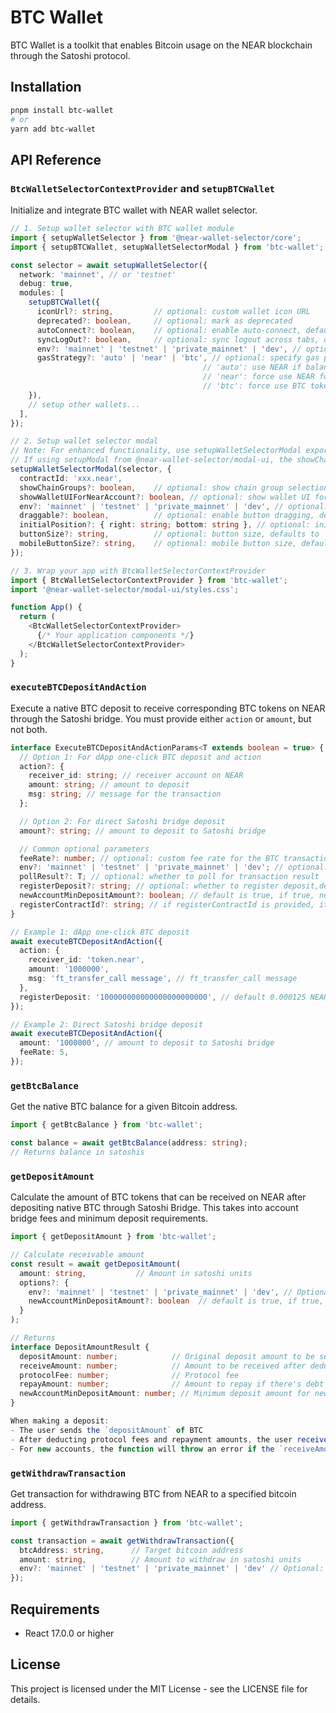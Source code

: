# BTC Wallet

BTC Wallet is a toolkit that enables Bitcoin usage on the NEAR blockchain through the Satoshi protocol.

## Installation

```bash
pnpm install btc-wallet
# or
yarn add btc-wallet
```

## API Reference

### `BtcWalletSelectorContextProvider` and `setupBTCWallet`

Initialize and integrate BTC wallet with NEAR wallet selector.

```typescript
// 1. Setup wallet selector with BTC wallet module
import { setupWalletSelector } from '@near-wallet-selector/core';
import { setupBTCWallet, setupWalletSelectorModal } from 'btc-wallet';

const selector = await setupWalletSelector({
  network: 'mainnet', // or 'testnet'
  debug: true,
  modules: [
    setupBTCWallet({
      iconUrl?: string,         // optional: custom wallet icon URL
      deprecated?: boolean,     // optional: mark as deprecated
      autoConnect?: boolean,    // optional: enable auto-connect, defaults to true
      syncLogOut?: boolean,     // optional: sync logout across tabs, defaults to true
      env?: 'mainnet' | 'testnet' | 'private_mainnet' | 'dev', // optional: defaults to NEAR network environment
      gasStrategy?: 'auto' | 'near' | 'btc', // optional: specify gas payment strategy, defaults to 'auto'
                                           // 'auto': use NEAR if balance > 0.5, otherwise use BTC token
                                           // 'near': force use NEAR for gas payment
                                           // 'btc': force use BTC token for gas payment
    }),
    // setup other wallets...
  ],
});

// 2. Setup wallet selector modal
// Note: For enhanced functionality, use setupWalletSelectorModal exported from btc-wallet
// If using setupModal from @near-wallet-selector/modal-ui, the showChainGroups and showWalletUIForNearAccount parameters below are not supported
setupWalletSelectorModal(selector, {
  contractId: 'xxx.near',
  showChainGroups?: boolean,    // optional: show chain group selection, defaults to true
  showWalletUIForNearAccount?: boolean, // optional: show wallet UI for regular NEAR accounts, defaults to true
  env?: 'mainnet' | 'testnet' | 'private_mainnet' | 'dev', // optional: defaults to NEAR network environment
  draggable?: boolean,          // optional: enable button dragging, defaults to true
  initialPosition?: { right: string; bottom: string }, // optional: initial button position, defaults to { right: '20px', bottom: '20px' }
  buttonSize?: string,          // optional: button size, defaults to '60px'
  mobileButtonSize?: string,    // optional: mobile button size, defaults to '40px'
});

// 3. Wrap your app with BtcWalletSelectorContextProvider
import { BtcWalletSelectorContextProvider } from 'btc-wallet';
import '@near-wallet-selector/modal-ui/styles.css';

function App() {
  return (
    <BtcWalletSelectorContextProvider>
      {/* Your application components */}
    </BtcWalletSelectorContextProvider>
  );
}
```

### `executeBTCDepositAndAction`

Execute a native BTC deposit to receive corresponding BTC tokens on NEAR through the Satoshi bridge. You must provide either `action` or `amount`, but not both.

```typescript
interface ExecuteBTCDepositAndActionParams<T extends boolean = true> {
  // Option 1: For dApp one-click BTC deposit and action
  action?: {
    receiver_id: string; // receiver account on NEAR
    amount: string; // amount to deposit
    msg: string; // message for the transaction
  };

  // Option 2: For direct Satoshi bridge deposit
  amount?: string; // amount to deposit to Satoshi bridge

  // Common optional parameters
  feeRate?: number; // optional: custom fee rate for the BTC transaction
  env?: 'mainnet' | 'testnet' | 'private_mainnet' | 'dev'; // optional: defaults to NEAR network environment
  pollResult?: T; // optional: whether to poll for transaction result
  registerDeposit?: string; // optional: whether to register deposit,default 0.000125 NEAR
  newAccountMinDepositAmount?: boolean; // default is true, if true, new account minimum deposit BTC amount 1000sat, otherwise 0
  registerContractId?: string; // if registerContractId is provided, it will be used to register the contract, otherwise it will be the default contract id
}

// Example 1: dApp one-click BTC deposit
await executeBTCDepositAndAction({
  action: {
    receiver_id: 'token.near',
    amount: '1000000',
    msg: 'ft_transfer_call message', // ft_transfer_call message
  },
  registerDeposit: '100000000000000000000000', // default 0.000125 NEAR, you can set it according to your needs
});

// Example 2: Direct Satoshi bridge deposit
await executeBTCDepositAndAction({
  amount: '1000000', // amount to deposit to Satoshi bridge
  feeRate: 5,
});
```

### `getBtcBalance`

Get the native BTC balance for a given Bitcoin address.

```typescript
import { getBtcBalance } from 'btc-wallet';

const balance = await getBtcBalance(address: string);
// Returns balance in satoshis
```

### `getDepositAmount`

Calculate the amount of BTC tokens that can be received on NEAR after depositing native BTC through Satoshi Bridge. This takes into account bridge fees and minimum deposit requirements.

```typescript
import { getDepositAmount } from 'btc-wallet';

// Calculate receivable amount
const result = await getDepositAmount(
  amount: string,           // Amount in satoshi units
  options?: {
    env?: 'mainnet' | 'testnet' | 'private_mainnet' | 'dev', // Optional: Defaults to NEAR network environment
    newAccountMinDepositAmount?: boolean  // default is true, if true, new account minimum deposit amount 1000sat, otherwise 0
  }
);

// Returns
interface DepositAmountResult {
  depositAmount: number;            // Original deposit amount to be sent
  receiveAmount: number;            // Amount to be received after deducting fees and repayments
  protocolFee: number;              // Protocol fee
  repayAmount: number;              // Amount to repay if there's debt
  newAccountMinDepositAmount: number; // Minimum deposit amount for new accounts
}

When making a deposit:
- The user sends the `depositAmount` of BTC
- After deducting protocol fees and repayment amounts, the user receives `receiveAmount` on NEAR
- For new accounts, the function will throw an error if the `receiveAmount` is less than the minimum required amount
```

### `getWithdrawTransaction`

Get transaction for withdrawing BTC from NEAR to a specified bitcoin address.

```typescript
import { getWithdrawTransaction } from 'btc-wallet';

const transaction = await getWithdrawTransaction({
  btcAddress: string,      // Target bitcoin address
  amount: string,          // Amount to withdraw in satoshi units
  env?: 'mainnet' | 'testnet' | 'private_mainnet' | 'dev' // Optional: Defaults to NEAR network environment
});
```

## Requirements

- React 17.0.0 or higher

## License

This project is licensed under the MIT License - see the LICENSE file for details.
